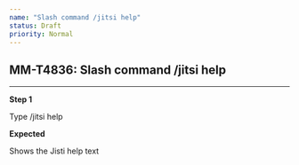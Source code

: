 ```yaml
---
name: "Slash command /jitsi help"
status: Draft
priority: Normal
---
```


## MM-T4836: Slash command /jitsi help

---

**Step 1**

Type /jitsi help

**Expected**

Shows the Jisti help text
